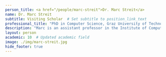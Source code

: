 ```yaml
---
person_title: <a href="/people/marc-streit">Dr. Marc Streit</a>
name: Dr. Marc Streit
subtitle: Visiting Scholar  # Set subtitle to position_link_text
professional_title: "PhD in Computer Science, Graz University of Technology, Visitor (2012), Assistant Professor, Institute of Computer Graphics, Johannes Kepler University"
description: "Marc is an assistant professor in the Institute of Computer Graphics at Johannes Kepler University in Linz. He worked on development of StratomeX, a visualization tool for cancer genomics data."
layout: person
academic: 10  # Updated academic field
image: ./img/marc-streit.jpg
hide_footer: true
---
```

